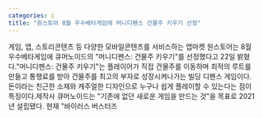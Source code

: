 ```yaml
---
categories: c
title: "원스토어 8월 우수베타게임에 머니디펜스 건물주 키우기 선정"
---
```

게임, 앱, 스토리콘텐츠 등 다양한 모바일콘텐츠를 서비스하는 앱마켓 원스토어는 8월 우수베타게임에 큐머노이드의 "머니디펜스: 건물주 키우기"를 선정했다고 22일 밝혔다."머니디펜스: 건물주 키우기"는 플레이어가 직접 건물주를 이동하며 최적의 루트를 만들고 통행료를 받아 건물주를 최고의 부자로 성장시켜나가는 빌딩 디펜스 게임이다. 돈이라는 친근한 소재와 캐주얼한 디자인으로 누구나 쉽게 플레이할 수 있는다는 점이 특징이다.제작사 큐머노이드는 "기존에 없던 새로운 게임을 만드는 것"을 목표로 2021년 설립됐다. 현재 "바이러스 버스터즈